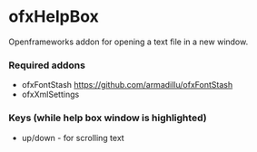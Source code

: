 # ofxHelpBox

Openframeworks addon for opening a text file in a new window.  

### Required addons

* ofxFontStash https://github.com/armadillu/ofxFontStash
* ofxXmlSettings 

### Keys (while help box window is highlighted)

* up/down - for scrolling text

